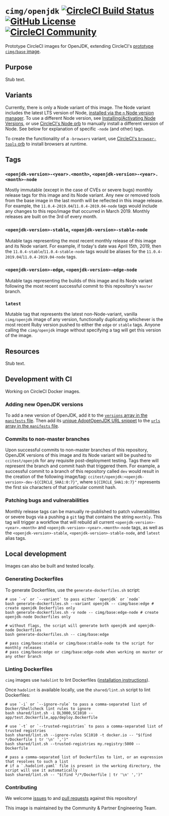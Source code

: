 # `cimg/openjdk` [![CircleCI Build Status](https://circleci.com/gh/CircleCI-Public/cimg-openjdk.svg?style=shield "CircleCI Build Status")](https://circleci.com/gh/CircleCI-Public/cimg-openjdk) [![GitHub License](https://img.shields.io/badge/license-MIT-lightgrey.svg)](https://raw.githubusercontent.com/CircleCI-Public/cimg-openjdk/master/LICENSE) [![CircleCI Community](https://img.shields.io/badge/community-CircleCI%20Discuss-343434.svg)](https://discuss.circleci.com/c/ecosystem/images)

Prototype CircleCI images for OpenJDK, extending CircleCI's [prototype `cimg/base` image](https://github.com/CircleCI-Public/cimg-base).

## Purpose

Stub text.

## Variants

Currently, there is only a Node variant of this image. The Node variant includes the latest LTS version of Node, [installed via the `n` Node version manager](https://github.com/tj/n). To use a different Node version, see [Installing/Activating Node Versions](https://github.com/tj/n#installingactivating-node-versions), or use [CircleCI's Node orb](http://circleci.com/orbs/registry/orb/circleci/node#commands-install-node) to manually install a different version of Node. See below for explanation of specific `-node` (and other) tags.

To create the functionality of a `-browsers` variant, use [CircleCI's `browser-tools` orb](http://github.com/circleci-public/browser-tools-orb/) to install browsers at runtime.

## Tags

### `<openjdk-version>-<year>.<month>`, `<openjdk-version>-<year>.<month>-node`
Mostly immutable (except in the case of CVEs or severe bugs) monthly release tags for this image and its Node variant. Any new or removed tools from the base image in the last month will be reflected in this image release. For example, the `11.0.4-2019.04`/`11.0.4-2019.04-node` tags would include any changes to this repo/image that occurred in March 2019. Monthly releases are built on the 3rd of every month.

### `<openjdk-version>-stable`, `<openjdk-version>-stable-node`
Mutable tags representing the most recent monthly release of this image and its Node variant. For example, if today's date was April 15th, 2019, then the `11.0.4-stable`/`11.0.4-stable-node` tags would be aliases for the `11.0.4-2019.04`/`11.0.4-2019.04-node` tags.

### `<openjdk-version>-edge`, `<openjdk-version>-edge-node`
Mutable tags representing the builds of this image and its Node variant following the most recent successful commit to this repository's `master` branch.

### `latest`
Mutable tag that represents the latest non-Node-variant, vanilla `cimg/openjdk` image of any version, functionally duplicating whichever is the most recent Ruby version pushed to either the `edge` or `stable` tags. Anyone calling the `cimg/openjdk` image without specifying a tag will get this version of the image.

## Resources

Stub text.

## Development with CI

Working on CircleCI Docker images.

### Adding new OpenJDK versions
To add a new version of OpenJDK, add it to the [`versions` array in the `manifests` file](https://github.com/CircleCI-Public/cimg-ruby/blob/master/manifest#L8). Then add its [unique AdoptOpenJDK URL snippet](https://github.com/CircleCI-Public/cimg-ruby/blob/master/manifest#L10-L12) to the [`urls` array in the `manifests` file](https://github.com/CircleCI-Public/cimg-ruby/blob/master/manifest#L13).

### Commits to non-master branches
Upon successful commits to non-master branches of this repository, OpenJDK versions of this image and its Node variant will be pushed to `ccitest/openjdk` for any requisite post-deployment testing. Tags there will represent the branch and commit hash that triggered them. For example, a successful commit to a branch of this repository called `dev` would result in the creation of the following image/tag: `ccitest/openjdk:<openjdk-version>-dev-${CIRCLE_SHA1:0:7}"`, where `${CIRCLE_SHA1:0:7}"` represents the first six characters of that particular commit hash.

### Patching bugs and vulnerabilities
Monthly release tags can be manually re-published to patch vulnerabilities or severe bugs via a pushing a `git` tag that contains the string `monthly`. This tag will trigger a workflow that will rebuild all current `<openjdk-version>-<year>.<month>` and `<openjdk-version>-<year>.<month>-node` tags, as well as the `<openjdk-version>-stable`, `<openjdk-version>-stable-node`, and `latest` alias tags.

## Local development

Images can also be built and tested locally.

### Generating Dockerfiles
To generate Dockerfiles, use the `generate-dockerfiles.sh` script:

```shell
# use `-v` or `--variant` to pass either `openjdk` or `node`
bash generate-dockerfiles.sh --variant openjdk -- cimg/base:edge # create openjdk Dockerfiles only
bash generate-dockerfiles.sh -v node -- cimg/base:edge-node # create openjdk-node Dockerfiles only

# without flags, the script will generate both openjdk and openjdk-node Dockerfiles
bash generate-dockerfiles.sh -- cimg/base:edge

# pass cimg/base:stable or cimg/base:stable-node to the script for monthly releases
# pass cimg/base:edge or cimg/base:edge-node when working on master or any other branch
```

### Linting Dockerfiles
`cimg` images use `hadolint` to lint Dockerfiles ([installation instructions](https://github.com/hadolint/hadolint#install)).

Once `hadolint` is available locally, use the `shared/lint.sh` script to lint Dockerfiles:

```shell
# use `-i` or `--ignore-rule` to pass a comma-separated list of Docker/Shellcheck lint rules to ignore
bash shared/lint.sh -i DL3000,SC1010 -- app/test.Dockerfile,app/deploy.Dockerfile

# use `-t` or `--trusted-registries` to pass a comma-separated list of trusted registries
bash shared/lint.sh --ignore-rules SC1010 -t docker.io -- "$(find */Dockerfile | tr '\n' ',')"
bash shared/lint.sh --trusted-registries my.registry:5000 -- Dockerfile

# pass a comma-separated list of Dockerfiles to lint, or an expression that resolves to such a list
# if a `.hadolint.yaml` file is present in the working directory, the script will use it automatically
bash shared/lint.sh -- "$(find */*/Dockerfile | tr '\n' ',')"
```

### Contributing
We welcome [issues](https://github.com/CircleCI-Public/cimg-openjdk/issues) to and [pull requests](https://github.com/CircleCI-Public/cimg-openjdk/pulls) against this repository!

This image is maintained by the Community & Partner Engineering Team.

